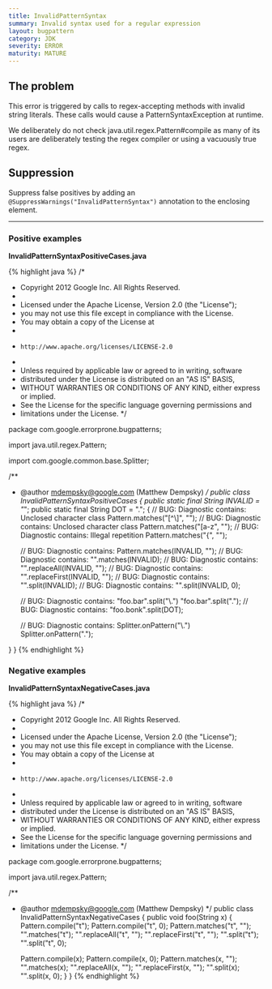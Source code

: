 ```yaml
---
title: InvalidPatternSyntax
summary: Invalid syntax used for a regular expression
layout: bugpattern
category: JDK
severity: ERROR
maturity: MATURE
---
```


<!--
*** AUTO-GENERATED, DO NOT MODIFY ***
To make changes, edit the @BugPattern annotation or the explanation in docs/bugpattern.
-->

## The problem
This error is triggered by calls to regex-accepting methods with invalid string literals.  These calls would cause a PatternSyntaxException at runtime.

We deliberately do not check java.util.regex.Pattern#compile as many of its users are deliberately testing the regex compiler or using a vacuously true regex.

## Suppression
Suppress false positives by adding an `@SuppressWarnings("InvalidPatternSyntax")` annotation to the enclosing element.

----------

### Positive examples
__InvalidPatternSyntaxPositiveCases.java__

{% highlight java %}
/*
 * Copyright 2012 Google Inc. All Rights Reserved.
 *
 * Licensed under the Apache License, Version 2.0 (the "License");
 * you may not use this file except in compliance with the License.
 * You may obtain a copy of the License at
 *
 *     http://www.apache.org/licenses/LICENSE-2.0
 *
 * Unless required by applicable law or agreed to in writing, software
 * distributed under the License is distributed on an "AS IS" BASIS,
 * WITHOUT WARRANTIES OR CONDITIONS OF ANY KIND, either express or implied.
 * See the License for the specific language governing permissions and
 * limitations under the License.
 */

package com.google.errorprone.bugpatterns;

import java.util.regex.Pattern;

import com.google.common.base.Splitter;

/**
 * @author mdempsky@google.com (Matthew Dempsky)
 */
public class InvalidPatternSyntaxPositiveCases {
  public static final String INVALID = "*";
  public static final String DOT = ".";
  {
    // BUG: Diagnostic contains: Unclosed character class
    Pattern.matches("[^\\]", "");
    // BUG: Diagnostic contains: Unclosed character class
    Pattern.matches("[a-z", "");
    // BUG: Diagnostic contains: Illegal repetition
    Pattern.matches("{", "");

    // BUG: Diagnostic contains: 
    Pattern.matches(INVALID, "");
    // BUG: Diagnostic contains: 
    "".matches(INVALID);
    // BUG: Diagnostic contains: 
    "".replaceAll(INVALID, "");
    // BUG: Diagnostic contains: 
    "".replaceFirst(INVALID, "");
    // BUG: Diagnostic contains: 
    "".split(INVALID);
    // BUG: Diagnostic contains: 
    "".split(INVALID, 0);

    // BUG: Diagnostic contains: "foo.bar".split("\\.")
    "foo.bar".split(".");
    // BUG: Diagnostic contains: 
    "foo.bonk".split(DOT);
    
    // BUG: Diagnostic contains: Splitter.onPattern("\\.")
    Splitter.onPattern(".");

  }
}
{% endhighlight %}

### Negative examples
__InvalidPatternSyntaxNegativeCases.java__

{% highlight java %}
/*
 * Copyright 2012 Google Inc. All Rights Reserved.
 *
 * Licensed under the Apache License, Version 2.0 (the "License");
 * you may not use this file except in compliance with the License.
 * You may obtain a copy of the License at
 *
 *     http://www.apache.org/licenses/LICENSE-2.0
 *
 * Unless required by applicable law or agreed to in writing, software
 * distributed under the License is distributed on an "AS IS" BASIS,
 * WITHOUT WARRANTIES OR CONDITIONS OF ANY KIND, either express or implied.
 * See the License for the specific language governing permissions and
 * limitations under the License.
 */

package com.google.errorprone.bugpatterns;

import java.util.regex.Pattern;

/**
 * @author mdempsky@google.com (Matthew Dempsky)
 */
public class InvalidPatternSyntaxNegativeCases {
  public void foo(String x) {
    Pattern.compile("t");
    Pattern.compile("t", 0);
    Pattern.matches("t", "");
    "".matches("t");
    "".replaceAll("t", "");
    "".replaceFirst("t", "");
    "".split("t");
    "".split("t", 0);

    Pattern.compile(x);
    Pattern.compile(x, 0);
    Pattern.matches(x, "");
    "".matches(x);
    "".replaceAll(x, "");
    "".replaceFirst(x, "");
    "".split(x);
    "".split(x, 0);
  }
}
{% endhighlight %}

